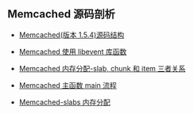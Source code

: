 ## Memcached 源码剖析

* [Memcached(版本 1.5.4)源码结构](https://github.com/steveLauwh/Database/blob/master/Memcached/The%20Annotated%20Memcached%20Sources/Memcached(%E7%89%88%E6%9C%AC%201.5.4)%E6%BA%90%E7%A0%81%E7%BB%93%E6%9E%84.md)

* [Memcached 使用 libevent 库函数](https://github.com/steveLauwh/Database/blob/master/Memcached/The%20Annotated%20Memcached%20Sources/Memcached%20%E4%BD%BF%E7%94%A8%20libevent%20%E5%BA%93%E5%87%BD%E6%95%B0.md)

* [Memcached 内存分配-slab, chunk 和 item 三者关系](https://github.com/steveLauwh/Database/blob/master/Memcached/The%20Annotated%20Memcached%20Sources/Memcached%E5%86%85%E5%AD%98%E5%88%86%E9%85%8D-slab,%20chunk%20%E5%92%8C%20item%20%E4%B8%89%E8%80%85%E5%85%B3%E7%B3%BB.md)

* [Memcached 主函数 main 流程](https://github.com/steveLauwh/Database/blob/master/Memcached/The%20Annotated%20Memcached%20Sources/Memcached%20%E4%B8%BB%E5%87%BD%E6%95%B0%20main%20%E6%B5%81%E7%A8%8B.md)

* [Memcached-slabs 内存分配](https://github.com/steveLauwh/Database/blob/master/Memcached/The%20Annotated%20Memcached%20Sources/Memcached-slabs%20%E5%86%85%E5%AD%98%E5%88%86%E9%85%8D.md)
